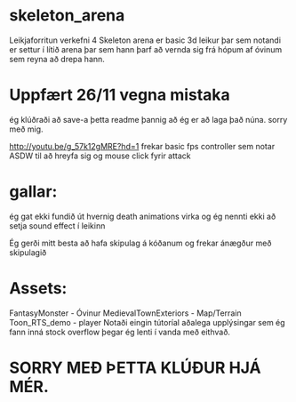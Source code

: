 # skeleton_arena
Leikjaforritun verkefni 4
Skeleton arena er basic 3d leikur þar sem notandi er settur í lítið arena þar sem hann þarf að vernda sig frá hópum af óvinum sem reyna
að drepa hann.

# Uppfært 26/11 vegna mistaka
ég klúðraði að save-a þetta readme þannig að ég er að laga það núna.
sorry með mig.

http://youtu.be/g_57k12gMRE?hd=1
frekar basic fps controller sem notar ASDW til að hreyfa sig og mouse click fyrir attack

# gallar:
ég gat ekki fundið út hvernig death animations virka og ég nennti ekki að setja sound effect í leikinn

Ég gerði mitt besta að hafa skipulag á kóðanum og frekar ánægður með skipulagið

# Assets:
FantasyMonster - Óvinur
MedievalTownExteriors - Map/Terrain
Toon_RTS_demo - player
Notaði eingin tútoríal aðalega upplýsingar sem ég fann inná stock overflow þegar ég lenti í vanda með eithvað.

# SORRY MEÐ ÞETTA KLÚÐUR HJÁ MÉR. 

